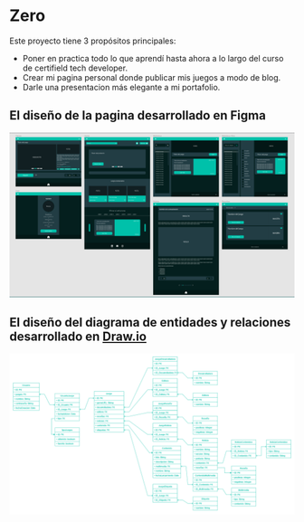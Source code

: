 # Zero
Este proyecto tiene 3 propósitos principales: 
* Poner en practica todo lo que aprendí hasta ahora a lo largo del curso de certifield tech developer.
* Crear mi pagina personal donde publicar mis juegos a modo de blog.
* Darle una presentacion más elegante a mi portafolio.

## El diseño de la pagina desarrollado en Figma
<img src="https://github.com/JulianPariss/Zero/blob/main/Figma.png">



## El diseño del diagrama de entidades y relaciones desarrollado en [Draw.io](https://app.diagrams.net/?tags=%7B%7D&title=MyOwnGamePage.drawio#R7V3bcqO4Fv0aP6bL3OGx4ySTzElyupOePnOeuohRbDIYubGc29ePsBG2hYSxQYCrdipVCTJg0FrSvksDYzR7%2FyPx59M7HKBooA%2BD94FxMdB13bVc%2Bidt%2BVi3aJozXLdMkjDI2jYNj%2BEnyhrZacswQIudEwnGEQnnu41jHMdoTHba%2FCTBb7unPeNo91vn%2FgQVGh7HflRs%2FV8YkOm61dWdTfs1CidT9s2a7a0%2Fmfns5OxNFlM%2FwG9bTcblwBglGJP1f7P3EYrS3mP9sr7uSvJp%2FmAJikmVCxz03%2Bebexv9vAlIdH1BXiN%2FfJbd5dWPltkL%2F7VY%2BkmIs2cmH6wjFm%2FhLPJjenT%2BjGPymH0ypMfjaRgFt%2F4HXqYPsiD%2B%2BB92dD7FSfhJz%2Fcj%2BpFGG%2BjHCclw1u30bmEUjXCEE9oQ49UXbC56TG%2BWfU2CFvSyb%2ByFNa7pzn%2FfOfHWXxD2gDiK%2FPkifFo9cnrhzE8mYXyOCcGz7KRif7LOQQlB71tNWf%2F%2BgfAMkeSDnpJ9epaDndFdt7Pjtw13NCtrm27zxrIzzmZ8neQ330BK%2F8lQFSN8ef8yvTgPHv8c3Y8w%2Bf39x9n11ZljFyAe6PRlhzcXA%2BMr%2FfvtPwWs6euSFVQJ%2Fgdx2Ajg8qNwEtPDCD2nl6X9FdIR9DVrJnie3mzuj8N4crs658LctDxkvZA2YXrtc7QaJdMwCFCcoomJT%2FynnG1zHMZk1UvWOf2lnTkafrEGFn3wET3WNsf0Nz09ISMc03fxwxWwiPLiDaXcEEBeOkj28yCHvRrqegOgC5%2FYlGD%2BskQTvFjjfgW4N427pXeMuy7BPcazpwStcX8kCe19wL5h7B23Y%2BwNCfZUM6L9sECDkTE413wggUISaEOzYxZ4EhY8o%2FHUHyWI9jyO1xy48AkCBjTNAKOixqeMAVpRCPyZin3Q6I%2FQ6HXT3FHojaFgmndE8BqmKnxBoa89qvXKPCjR6IWwK9PsLAnqE3%2BG%2Fnq4BbGuEn6RYt8q%2FJorgT9Ai9TNRWfDACc%2BWHaqGCBS79tlgEyzQ0FIAHqF0AuV%2BnYn%2F6EEe6oXMbsOvDrqCCDS6dslgMy4jzEFJwTwFYJvda76yby5qWcHxWGAAX1l6Ltda365zVqQ%2ByT8vUQExr5Cq6%2Byta8M%2FaKxv3LmPGwEfwF28Ovs9%2BtY7m6g1rDNL1YRa1MUqh024NkRhmo1mZoHnp2qYzwfL7U8OyLY1Q1xR4r6r7XjFuZ3RdiL3DrtYi8z6in221M8MEARA0RunVYZYBSVe5Dt9WS7q%2B3KdtMSmO%2FKJLsYZZn3HiR71bGdD5TTkeyGLFI3x4uQhK%2FMdLuhZvwEJcCAphnQuXw3ZLpdjCY%2BMEA9A7qX76LAHYcyCiaISXLaASH5eEARpQeOLzefrOX9WmJreiqeyYxJcxQHX9Ncd3p4%2BTDz4w8m4QutCV7GAQoyBNF7SP7e%2Bv%2F%2F6f8UsvXRxfvWRxcf7CCm3fJ3%2FsX0YOuq9HBz2eqIXScV7Au8TMaogvCkLzRBpepfpk2n%2FVlKjm02DIWKQNaYrHB4RTsPLOJI9h3f0iGx0URse1cTsZgmwm6xfvfsqg3TijcyuBsNuRut%2B6ZwoxVl8xevkU8sckICiw9hMTPz97N42DMWm66zQz57qB%2FHYpOrjrDZ5NgWi5kDuFDtAglyxxpbHKSGXtXWaqLgRYyyLFYKtlZVPSsfKL20tcRlTnLf%2BS9W0gboK0K%2FczvLlIXIwYeuGvs2LSzhyGcRenHJw9cghIoHtQwQ5seposCVdv1283n3M777%2FPH9PTS8l3ssqGJeM4CEcxj5EjgrU%2BGwtLh2p32RgxXMUolZWqo37TVLszHeG6vU44I8DkeyqkbpWU5ZZsJ4LftWRD5iIPEhvhVWErWfxH1jsWZ4X7ytH2fX1WK6xnGsdspv65k7H7fshim6xC92q1jAEVM%2F6q15RjXp7Lhy0taTzvLkFjDFK2pgbmUa9CXobckcMbAGhXr0O3fEsAfYQv8yq0%2BDSb1%2BmnJeVd5dKpMF7vW64zofJL2c1cWp6SWJquBgVYp9m3O6EHtp9SnF%2FhKKj9Wi33kCk1V0T9yvi05BojdgpllO1bIjFudoHmHZ2hIg0SuPa6cyD3pjp8kkOthp6tHv3E6zZTKdvsMij5cC%2FGrg71yo27KIadodfgCLRCqFv9WAuRj%2FopsGlpRoC%2F3Ow%2Ba2zIUDywm1QgDRijLtEqCo8UPRaT27ThtyJRqO0eZ6EmKYIQBXd3TbpxeAk2ZCQ9VpOwzo3LhzZNo9VJ22w4DO7TtH6rQdMQV%2FAWL%2BGDGv85WYbudi3gH%2Fbd0h7pye%2F9aRKXebpHfw36jBvnMB78pUPM59AwRQQ4DO5btb1PBAvisx43sg36UFbiDfqw5xtzoRepNxJQX9F8u%2FAA%2BtIvC7F%2FDyJMtfIwjRqMa%2Fe%2FkOhY11Cxuz8%2FaWhLFQaG9KwmyuHtFjx4fWgFkOd6OWF41yT6GwUTuGxEMFJC6VA3tZzGas3rDY4SoXPI27ReVKxiF3I6el2kXhrGKWMpjKqime4NiPttm7S7zNObc4lawrBr4gQj4yhvtLgjmOnwRX7apcZWHJvVytTMFairZkhwVIcm6ubMlkJfXd7a0gX2QfbOgC4KXj5HRMaKhZ6gj5zkuW5BExcJ4oxr7z9cAE%2ByNDCXJzBUuG5lQDuIl1JcQAgyyvO6q10xPm0h2QoV5JPfqdC3TBHpgrFQ4WDmrcWNO0zo016Wb3MMNXHeP5gDmdGV6w1yXYa%2B1g3%2F38XrIJIjfHAwkUkaBzy024G2LfAkY9j3pmXbjXCa9VdcK3FvbkEq9sPd%2BR9%2BB9RqzdW1lsBZuWgkTsTYDHR%2FOYzTH7edy3wCfPY5NfTvhYFhdupJrFsOdT7dlYsOdT6RJbvWGxpnFbl5nHbl3mcealZbYbsTd0oHHNyL4pUCpKtfge0Zjbn8rUOfZVpXEhMdy0OO%2BHah6LUkL7xuPeZKiURQX36hRW33QKPpnKdY%2BcjG1u1wTP0HglWzWNRa69U6bx8dOqLkiYKstj6A0dTS4kaHtH7r1hcbl9ttOyilv0Om2y63lWQiyhhHqSWIIt2g7SFlGzidUtxRhDdXRdV6LRSHW0CHZlrkRDlvv1jAkUxyrFXhRLaBV75rMuYB%2BgxTgJ52NY31IxBUSRhHYpIKuenC0jEs5QAAmA6tAXLm%2FZKvy2LH8AcoVagF%2B0vmW78MuCyasdYW%2F9%2BNOfhfS1MewKq5AGolUu2xUCRY%2FZ3Wb6B%2FOugdUxXFsw1tvNFSvZ%2Bhvsu2qDOx8op5MrZsokPKx%2BpRr7znPFhLs%2Bw%2BpXrRGg8zwxwQayudsWJHyj1T6OU3GmVyjgYRXr2mO816tYCx9Zuo0srIDUBv6dC3mrZP2zO3DiKSdA50JesJNwAeWTShRoP9%2BFjaG9CQbMhu5NhoHOrYGlDY3SVX%2BOTTjQNLYYTUsZB8Ldk4HVh7DarMpqpkL0htUGl9Ht2V4TpLY1ntS8Lq6a1EVnzCUJfy8RASNs0IAR5lWtyFW25IIlL80EG6yaCpYPkhOywWRxNAijqke%2Fewus6HdZVWHD1N5ggqTLEtW6869JtwKGub3y6PYq86Avc7t0B2BYbEE19p3P7NLdfyn2%2BewO8CuCv3PPmnD7X%2FBBSHwQ4tKdqj4INs32xwfBFUTm29Qe7ErjNBnH4Z5FsdPBFuX9AIsP8aQxObDfk2b3jMUO5yFxj11kwXN4R7Orfxlu%2FejtktotcPikVo9H0dNqWDAxX2%2BSNSvS06har3sY6%2BgY9z%2B2TsiUCykpTS5oYQ2N8hmUW2LBznSJDafWT9AowwRbB6YpcyuVH7aMGxxh0nMC1dI6z5gR7A4IFv1han0%2BTE7HopfuGYaftrNlnjCOkB8DAZomQOdmvSvLhH%2F2X%2BncSoAAagnQpmF%2FpV2%2F3Xze%2FYzvPn98fw8N7%2BUen5UbQIo3JzpqCaOjTB1OzdurXAr7qqoB7yram4geJhiTbeUu8efTOxyg9Ix%2FAQ%3D%3D)

<img src="https://github.com/JulianPariss/Zero/blob/main/MyOwnGamePage.drawio(1).png">



